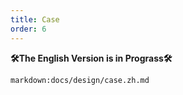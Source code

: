 ```yaml
---
title: Case
order: 6
---
```


**🛠The English Version is in Prograss🛠**

`markdown:docs/design/case.zh.md`
